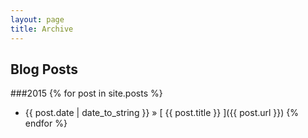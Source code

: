 ```yaml
---
layout: page
title: Archive
---
```


## Blog Posts

###2015
{% for post in site.posts %}
  * {{ post.date | date_to_string }} &raquo; [ {{ post.title }} ]({{ post.url }})
{% endfor %}